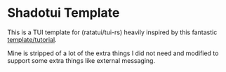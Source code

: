 # Shadotui Template

This is a TUI template for (ratatui/tui-rs) heavily inspired by this
fantastic [template/tutorial](https://github.com/kdheepak/ratatui-template/tree/main).

Mine is stripped of a lot of the extra things I did not need and modified to
support some extra things like external messaging.
